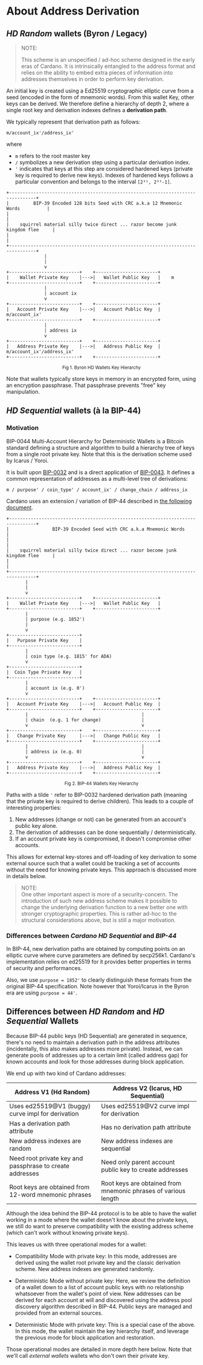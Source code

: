 # About Address Derivation

## *HD Random* wallets (Byron / Legacy)

> NOTE: 
>
> This scheme is an unspecified / ad-hoc scheme designed in the early eras of
> Cardano. It is intrinsically entangled to the address format and relies on
> the ability to embed extra pieces of information into addresses themselves in
> order to perform key derivation.

An initial key is created using a Ed25519 cryptographic elliptic curve from a
seed (encoded in the form of mnemonic words). From this wallet Key, other keys
can be derived. We therefore define a hierarchy of depth 2, where a single root 
key and derivation indexes defines a **derivation path**.

We typically represent that derivation path as follows:

```
m/account_ix'/address_ix'
```

where

- `m` refers to the root master key
- `/` symbolizes a new derivation step using a particular derivation index.
- `'` indicates that keys at this step are considered hardened keys 
  (private key is required to derive new keys). Indexes of hardened keys
  follows a particular convention and belongs to the interval `[2³¹, 2³²-1]`.

```
+--------------------------------------------------------------------------------+
|         BIP-39 Encoded 128 bits Seed with CRC a.k.a 12 Mnemonic Words          |
|                                                                                |
|    squirrel material silly twice direct ... razor become junk kingdom flee     |
|                                                                                |
+--------------------------------------------------------------------------------+
              |                                                     
              |                                                    
              v                                                     
+--------------------------+    +-----------------------+
|    Wallet Private Key    |--->|   Wallet Public Key   |    m
+--------------------------+    +-----------------------+
              |                                           
              | account ix
              v                                           
+--------------------------+    +-----------------------+
|   Account Private Key    |--->|   Account Public Key  |    m/account_ix'
+--------------------------+    +-----------------------+
              |                                           
              | address ix
              v                                           
+--------------------------+    +-----------------------+
|   Address Private Key    |--->|   Address Public Key  |    m/account_ix'/address_ix'
+--------------------------+    +-----------------------+
```
<p align="center"><small>Fig 1. Byron HD Wallets Key Hierarchy</small></p>

Note that wallets typically store keys in memory in an encrypted form, using an
encryption passphrase. That passphrase prevents "free" key manipulation. 

## *HD Sequential* wallets (à la BIP-44)

### Motivation 

BIP-0044 Multi-Account Hierarchy for Deterministic Wallets is a Bitcoin
standard defining a structure and algorithm to build a hierarchy tree of keys
from a single root private key. Note that this is the derivation scheme
used by Icarus / Yoroi. 

It is built upon [BIP-0032](https://github.com/bitcoin/bips/blob/master/bip-0032.mediawiki) and is a direct application of
[BIP-0043](https://github.com/bitcoin/bips/blob/master/bip-0043.mediawiki).
It defines a common representation of addresses as a multi-level tree of derivations:

```
m / purpose' / coin_type' / account_ix' / change_chain / address_ix
```

Cardano uses an extension / variation of BIP-44 described in [the following document](https://github.com/input-output-hk/implementation-decisions/blob/e2d1bed5e617f0907bc5e12cf1c3f3302a4a7c42/text/1852-hd-chimeric.md).

```
+--------------------------------------------------------------------------------+
|                BIP-39 Encoded Seed with CRC a.k.a Mnemonic Words               |
|                                                                                |
|    squirrel material silly twice direct ... razor become junk kingdom flee     |
|                                                                                |
+--------------------------------------------------------------------------------+
       |                                                     
       | 
       v                                                     
+--------------------------+    +-----------------------+
|    Wallet Private Key    |--->|   Wallet Public Key   |    
+--------------------------+    +-----------------------+
       |                                           
       | purpose (e.g. 1852')
       | 
       v                                           
+--------------------------+
|   Purpose Private Key    |                                 
+--------------------------+
       |                                           
       | coin type (e.g. 1815' for ADA)
       v                                           
+--------------------------+
|  Coin Type Private Key   |                                 
+--------------------------+
       |                                           
       | account ix (e.g. 0')
       v                                           
+--------------------------+    +-----------------------+
|   Account Private Key    |--->|   Account Public Key  |   
+--------------------------+    +-----------------------+
       |                                          |
       | chain  (e.g. 1 for change)               |
       v                                          v                  
+--------------------------+    +-----------------------+                    
|   Change Private Key     |--->|   Change Public Key   |                    
+--------------------------+    +-----------------------+                    
       |                                          |
       | address ix (e.g. 0)                      |  
       v                                          v
+--------------------------+    +-----------------------+
|   Address Private Key    |--->|   Address Public Key  |  
+--------------------------+    +-----------------------+
```
<p align="center"><small>Fig 2. BIP-44 Wallets Key Hierarchy</small></p>



Paths with a tilde `'` refer to BIP-0032 hardened derivation path (meaning that
the private key is required to derive children). This leads to a couple of
interesting properties:

1. New addresses (change or not) can be generated from an account's public key alone.
1. The derivation of addresses can be done sequentially / deterministically. 
1. If an account private key is compromised, it doesn't compromise other accounts. 

This allows for external key-stores and off-loading of key derivation to some
external source such that a wallet could be tracking a set of accounts without
the need for knowing private keys. This approach is discussed more in details
below. 

> NOTE:  
> One other important aspect is more of a security-concern. The introduction of
> such new address scheme makes it possible to change the underlying derivation
> function to a new better one with stronger cryptographic properties. This is
> rather ad-hoc to the structural considerations above, but is still a major
> motivation.

### Differences between *Cardano HD Sequential* and *BIP-44*

In BIP-44, new derivation paths are obtained by computing points on an elliptic
curve where curve parameters are defined by secp256k1. Cardano's implementation
relies on ed25519 for it provides better properties in terms of security and 
performances. 

Also, we use `purpose = 1852'` to clearly distinguish these formats from the original BIP-44 specification. Note however that Yoroi/Icarus in the Byron era are using `purpose = 44'`. 

## Differences between *HD Random* and *HD Sequential* Wallets

Because BIP-44 public keys (HD Sequential) are generated in sequence, there's
no need to maintain a derivation path in the address attributes (incidentally,
this also makes addresses more private). Instead, we can generate pools of
addresses up to a certain limit (called address gap) for known accounts and
look for those addresses during block application. 

We end up with two kind of Cardano addresses:


| Address V1 (Hd Random)                                   | Address V2 (Icarus, HD Sequential)                             |
| ---                                                      | ---                                                            |
| Uses ed25519@V1 (buggy) curve impl for derivation        | Uses ed25519@V2 curve impl for derivation                      |
| Has a derivation path attribute                          | Has no derivation path attribute                               |
| New address indexes are random                           | New address indexes are sequential                             |
| Need root private key and passphrase to create addresses | Need only parent account public key to create addresses        |
| Root keys are obtained from 12-word mnemonic phrases     | Root keys are obtained from mnemonic phrases of various length |

Although the idea behind the BIP-44 protocol is to be able to have the wallet
working in a mode where the wallet doesn't know about the private keys, we still 
do want to preserve compatibility with the existing address scheme (which can't 
work without knowing private keys). 

This leaves us with three operational modes for a wallet:

- Compatibility Mode with private key: In this mode, addresses are derived
  using the wallet root private key and the classic derivation scheme. New address
  indexes are generated randomly.

- Deterministic Mode without private key: Here, we review the definition of a 
  wallet down to a list of account public keys with no relationship whatsoever
  from the wallet's point of view. New addresses can be derived for each account
  at will and discovered using the address pool discovery algorithm described in
  BIP-44. Public keys are managed and provided from an external sources.

- Deterministic Mode with private key: This is a special case of the above. In
  this mode, the wallet maintain the key hierarchy itself, and leverage the
  previous mode for block application and restoration. 

Those operational modes are detailed in more depth here below. Note that we'll 
call _external wallets_ wallets who don't own their private key. 

